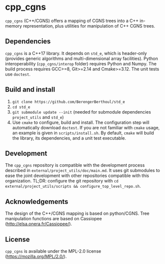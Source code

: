 cpp_cgns
========

`cpp_cgns` (C++/CGNS) offers a mapping of CGNS trees into a C++ in-memory representation, plus utilities for manipulation of C++ CGNS trees.

## Dependencies ##
`cpp_cgns` is a C++17 library. It depends on `std_e`, which is header-only (provides generic algorithms and multi-dimensional array facilities). Python interoperability (`cpp_cgns/interop` folder) requires Python and Numpy. The build process requires GCC>=8, Git>=2.14 and Cmake>=3.12. The unit tests use `doctest`.

## Build and install ##
1. `git clone https://github.com/BerengerBerthoul/std_e`
2. `cd std_e`
3. `git submodule update --init` (needed for submodule dependencies `project_utils` and `std_e`)
4. Use `cmake` to configure, build and install. The configuration step will automatically download `doctest`. If you are not familiar with `cmake` usage, an example is given in `scripts/install.sh`. By default, `cmake` will build the library, its dependencies, and a unit test executable.

## Development ##
The `cpp_cgns` repository is compatible with the development process described in `external/project_utils/doc/main.md`. It uses git submodules to ease the joint development with other repositories compatible with this organization. TL;DR: configure the git repository with `cd external/project_utils/scripts && configure_top_level_repo.sh`.

## Acknowledgements ##
The design of the C++/CGNS mapping is based on python/CGNS. Tree manipulation functions are based on Cassiopee (http://elsa.onera.fr/Cassiopee/).

## License ##
`cpp_cgns` is available under the MPL-2.0 license (https://mozilla.org/MPL/2.0/).
